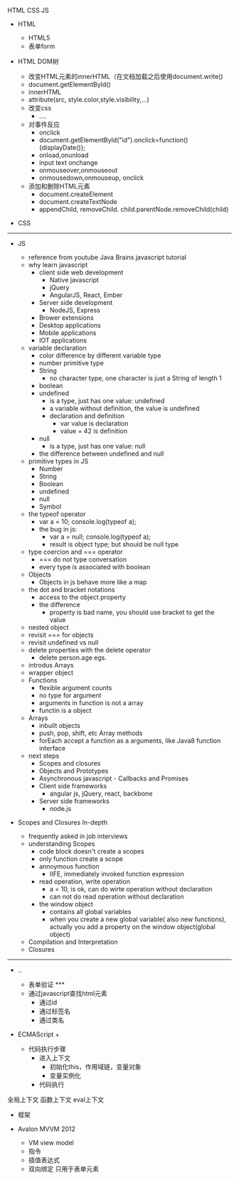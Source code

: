 HTML CSS JS

+ HTML
	+ HTML5
	+ 表单form
+ HTML DOM树
	+ 改变HTML元素的innerHTML（在文档加载之后使用document.write()
	+ document.getElementById()
	+ innerHTML
	+ attribute(src, style.color,style.visibility,...)
	+ 改变css
		+ ....
	+ 对事件反应
		+ onclick
		+ document.getElementById("id").onclick=function(){displayDate()};
		+ onload,onunload
		+ input  text onchange
		+ onmouseover,onmouseout
		+ onmousedown,onmouseup, onclick
	+ 添加和删除HTML元素
		+ document.createElement
		+ document.createTextNode
		+ appendChild, removeChild. child.parentNode.removeChild(child)

+ CSS

---
+ JS
	+ reference from youtube Java Brains javascript tutorial
	+ why learn javascript
		+ client side web development
			+ Native javascript
			+ jQuery
			+ AngularJS, React, Ember
		+ Server side development
			+ NodeJS, Express
		+ Brower extensions
		+ Desktop applications
		+ Mobile applications
		+ IOT applications
	+ variable declaration
		+ color difference by different variable type
		+ number primitive type
		+ String
			+ no character type, one character is just a String of length 1
		+ boolean
		+ undefined
			+ is a type, just has one value: undefined
			+ a variable without definition, the value is undefined
			+ declaration and definition
				+ var value is declaration
				+ value = 42 is definition
		+ null
			+ is a type, just has one value: null
		+ the difference between undefined and null
	+ primitive types in JS
		+ Number
		+ String
		+ Boolean
		+ undefined
		+ null
		+ Symbol
	+ the typeof operator
		+ var a = 10; console.log(typeof a);
		+ the bug in js:
			+ var a = null; console.log(typeof a);
			+ result is object type; but should be null type
	+ type coercion and === operator
		+ === do not type conversation
		+ every type is associated with boolean
	+ Objects
	 	+ Objects in js behave more like a map
	+ the dot and bracket notations
		+ access to the object property
		+ the difference
			+ property is bad name, you should use bracket to get the value
	+ nested object
	+ revisit === for objects
	+ revisit undefined vs null
	+ delete properties with the delete operator
		+ delete person.age egs.
	+ introdus Arrays
	+ wrapper object
	+ Functions
	 	+ flexible argument counts
		+ no type for argument
		+ arguments in function is not a array
		+ functin is a object
	+ Arrays
		+ inbuilt objects
		+ push, pop, shift, etc Array methods
		+ forEach accept a function as a arguments, like Java8 function interface
	+ next steps
	 	+ Scopes and closures
		+ Objects and Prototypes
		+ Asynchronous javascript - Callbacks and Promises
		+ Client side frameworks
			+ angular js, jQuery, react, backbone
		+ Server side frameworks
			+ node.js

+ Scopes and Closures In-depth
	+ frequently asked in job interviews
	+ understanding Scopes
		+ code block doesn't create a scopes
		+ only function create a scope
		+ annoymous function
			+ IIFE, immediately invoked function expression
		+ read operation, write operation
			+ a = 10, is ok, can do wirte operation without declaration
			+ can not do read operation without declaration
		+ the window object
			+ contains all global variables
			+ when you create a new global variable( also new functions), actually you add a property on the window object(global object)
	+ Compilation and Interpretation
	+ Closures
---
+ ..
	+ 表单验证 ***
	+ 通过javascript查找html元素
	 	+ 通过id
		+ 通过标签名
		+ 通过类名


+ ECMAScript
	+

	+ 代码执行步骤
		+ 进入上下文
			+ 初始化this，作用域链，变量对象
			+ 变量实例化
		+ 代码执行


全局上下文
函数上下文
eval上下文

+ 框架

+ Avalon MVVM 2012
	+ VM  view model
	+ 指令
	+ 插值表达式
	+ 双向绑定 只用于表单元素
